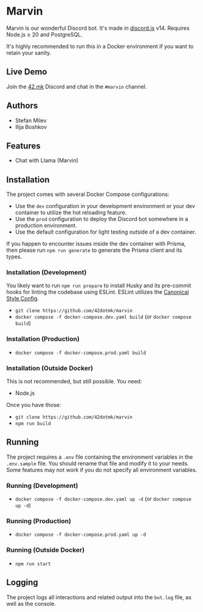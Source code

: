 # Marvin

Marvin is our wonderful Discord bot. It's made in [discord.js](https://github.com/discordjs/discord.js) v14. Requires Node.js ≥ 20 and PostgreSQL.

It's highly recommended to run this in a Docker environment if you want to retain your sanity.

## Live Demo

Join the [42.mk](https://42.mk/) Discord and chat in the `#marvin` channel.

## Authors

- Stefan Milev
- Ilija Boshkov

## Features

- Chat with Llama (Marvin)

## Installation

The project comes with several Docker Compose configurations:

- Use the `dev` configuration in your development environment or your dev container to utilize the hot reloading feature.
- Use the `prod` configuration to deploy the Discord bot somewhere in a production environment.
- Use the default configuration for light testing outside of a dev container.

If you happen to encounter issues inside the dev container with Prisma, then please run `npm run generate` to generate the Prisma client and its types.

### Installation (Development)
You likely want to run `npm run prepare` to install Husky and its pre-commit hooks for linting the codebase using ESLint. ESLint utilizes the [Canonical Style Config](https://github.com/gajus/eslint-config-canonical).

- `git clone https://github.com/42dotmk/marvin`
- `docker compose -f docker-compose.dev.yaml build` (or `docker compose build`)

### Installation (Production)

- `docker compose -f docker-compose.prod.yaml build`

### Installation (Outside Docker)

This is not recommended, but still possible. You need:

- Node.js

Once you have those:

- `git clone https://github.com/42dotmk/marvin`
- `npm run build`

## Running

The project requires a `.env` file containing the environment variables in the `.env.sample` file. You should rename that file and modify it to your needs. Some features may not work if you do not specify all environment variables.

### Running (Development)

- `docker compose -f docker-compose.dev.yaml up -d` (or `docker compose up -d`)

### Running (Production)

- `docker compose -f docker-compose.prod.yaml up -d`

### Running (Outside Docker)

- `npm run start`

## Logging

The project logs all interactions and related output into the `bot.log` file, as well as the console.
